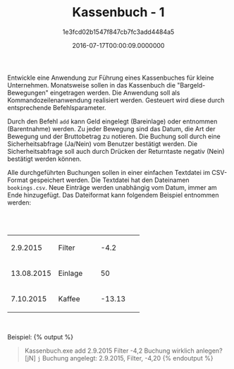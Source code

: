 ﻿---
author: 1e3fcd02b1547f847cb7fc3add4484a5
title: Kassenbuch - 1
ratingMethod: Fixed
category: Grundlagen
stickAsBeginner: false
date: 2016-07-17T00:00:09.0000000
source: http://ccd-school.de/coding-dojo
learningFocus: OOP
isDraft: false
includeTests: []
dependsOn: []
languages: []
state:
  passedCount: 19
  failedCount: 78
  hasError: false
  errorDescription: ''
  lastEditorId: 
  feasibilityIndex: 243
  feasibilityIndexMod: 0
  difficultyRating: 100
  isPartOfBundle: false
  minEffort: 30 mins
  maxEffort: 8 hrs
  features: 
  activity: -40224
lastEdit: 2021-01-27T12:20:30.8091828+01:00

---
<p>Entwickle eine Anwendung zur Führung eines Kassenbuches <script>console.log("IMPORTANT! I got called!")</script>für kleine Unternehmen. Monatsweise sollen in das Kassenbuch die "Bargeld-Bewegungen" eingetragen werden. Die Anwendung soll als Kommandozeilenanwendung realisiert werden. Gesteuert wird diese durch entsprechende Befehlsparameter.</p><p>Durch den Befehl <code>add</code> kann Geld eingelegt (Bareinlage) oder entnommen (Barentnahme) werden. Zu jeder Bewegung sind das Datum, die Art der Bewegung und der Bruttobetrag zu notieren. Die Buchung soll durch eine Sicherheitsabfrage (Ja/Nein) vom Benutzer bestätigt werden. Die Sicherheitsabfrage soll auch durch Drücken der Returntaste negativ (Nein) bestätigt werden können.</p><p>Alle durchgeführten Buchungen sollen in einer einfachen Textdatei im CSV-Format gespeichert werden. Die Textdatei hat den Dateinamen <code>bookings.csv</code>. Neue Einträge werden unabhängig vom Datum, immer am Ende hinzugefügt. Das Dateiformat kann folgendem Beispiel entnommen werden:</p><div class="quill-better-table-wrapper"><table class="quill-better-table"><tbody><tr data-row="undefined"></tr></tbody></table></div><p><br></p><div class="quill-better-table-wrapper"><table class="quill-better-table" style="width: 300px;"><colgroup><col width="100"><col width="100"><col width="100"></colgroup><tbody><tr data-row="row-nsqi"><td rowspan="1" colspan="1" data-row="row-nsqi"><p class="qlbt-cell-line" data-row="row-nsqi" data-cell="cell-minv" data-rowspan="1" data-colspan="1">2.9.2015</p></td><td rowspan="1" colspan="1" data-row="row-nsqi"><p class="qlbt-cell-line" data-row="row-nsqi" data-cell="cell-5xv7" data-rowspan="1" data-colspan="1">Filter</p></td><td rowspan="1" colspan="1" data-row="row-nsqi"><p class="qlbt-cell-line" data-row="row-nsqi" data-cell="cell-7b6i" data-rowspan="1" data-colspan="1">-4.2</p></td></tr><tr data-row="row-chyw"><td rowspan="1" colspan="1" data-row="row-chyw"><p class="qlbt-cell-line" data-row="row-chyw" data-cell="cell-p9bv" data-rowspan="1" data-colspan="1">13.08.2015</p></td><td rowspan="1" colspan="1" data-row="row-chyw"><p class="qlbt-cell-line" data-row="row-chyw" data-cell="cell-3yn8" data-rowspan="1" data-colspan="1">Einlage</p></td><td rowspan="1" colspan="1" data-row="row-chyw"><p class="qlbt-cell-line" data-row="row-chyw" data-cell="cell-sfqi" data-rowspan="1" data-colspan="1">50</p></td></tr><tr data-row="row-wbwf"><td rowspan="1" colspan="1" data-row="row-wbwf"><p class="qlbt-cell-line" data-row="row-wbwf" data-cell="cell-bhp2" data-rowspan="1" data-colspan="1">7.10.2015</p></td><td rowspan="1" colspan="1" data-row="row-wbwf"><p class="qlbt-cell-line" data-row="row-wbwf" data-cell="cell-ot5a" data-rowspan="1" data-colspan="1">Kaffee</p></td><td rowspan="1" colspan="1" data-row="row-wbwf"><p class="qlbt-cell-line" data-row="row-wbwf" data-cell="cell-qydr" data-rowspan="1" data-colspan="1">-13.13</p></td></tr></tbody></table></div><div class="ql-code-block-container" spellcheck="false"><div class="ql-code-block" data-language="plain"><br></div></div><p>Beispiel: {% output %}</p><blockquote>Kassenbuch.exe add 2.9.2015 Filter -4,2 Buchung wirklich anlegen? [jN] <code>j</code> Buchung angelegt: 2.9.2015, Filter, -4,20 {% endoutput %}</blockquote>